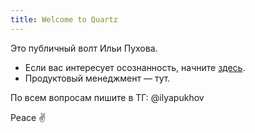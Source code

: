 ```yaml
---
title: Welcome to Quartz
---
```

Это публичный волт Ильи Пухова.

- Если вас интересует осознанность, начните [здесь](https://garinthengineer.github.io/urge-to-life/tags/Осознанность).
- Продуктовый менеджмент — тут.

По всем вопросам пишите в ТГ: @ilyapukhov

Peace ✌️
